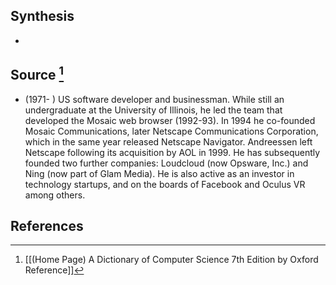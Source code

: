 ## Synthesis
- 
## Source [^1]
- (1971- ) US software developer and businessman. While still an undergraduate at the University of Illinois, he led the team that developed the Mosaic web browser (1992-93). In 1994 he co-founded Mosaic Communications, later Netscape Communications Corporation, which in the same year released Netscape Navigator. Andreessen left Netscape following its acquisition by AOL in 1999. He has subsequently founded two further companies: Loudcloud (now Opsware, Inc.) and Ning (now part of Glam Media). He is also active as an investor in technology startups, and on the boards of Facebook and Oculus VR among others.
## References

[^1]: [[(Home Page) A Dictionary of Computer Science 7th Edition by Oxford Reference]]